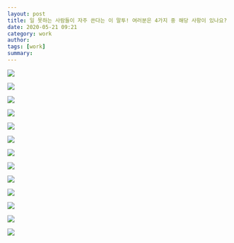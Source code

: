 ```yaml
---
layout: post
title: 일 못하는 사람들이 자주 쓴다는 이 말투! 여러분은 4가지 중 해당 사항이 있나요?
date: 2020-05-21 09:21
category: work
author: 
tags: [work]
summary: 
---
```



![](https://img1.daumcdn.net/thumb/R720x0/?fname=https%3A%2F%2Ft1.daumcdn.net%2Fliveboard%2Fgilbut%2Fabc0171ac1f741068307f1ec3e822edb.JPG)

![](https://img1.daumcdn.net/thumb/R720x0/?fname=https%3A%2F%2Ft1.daumcdn.net%2Fliveboard%2Fgilbut%2F0ccec42978ce4471b90bce027a88b1d5.JPG)

![](https://img1.daumcdn.net/thumb/R720x0/?fname=https%3A%2F%2Ft1.daumcdn.net%2Fliveboard%2Fgilbut%2Fd74b330adb804bb88216b535d1f374d1.JPG)

![](https://img1.daumcdn.net/thumb/R720x0/?fname=https%3A%2F%2Ft1.daumcdn.net%2Fliveboard%2Fgilbut%2F5edf822e769f40509d98183fd4d44b20.JPG)

![](https://img1.daumcdn.net/thumb/R720x0/?fname=https%3A%2F%2Ft1.daumcdn.net%2Fliveboard%2Fgilbut%2F20719efa5dcb4da78b3361109bc87069.JPG)

![](https://img1.daumcdn.net/thumb/R720x0/?fname=https%3A%2F%2Ft1.daumcdn.net%2Fliveboard%2Fgilbut%2Fa4572d9a9bec480e8599d9de53328272.JPG)

![](https://img1.daumcdn.net/thumb/R720x0/?fname=https%3A%2F%2Ft1.daumcdn.net%2Fliveboard%2Fgilbut%2F351dc9ce56a94ce7b46cc88c7fc49acf.JPG)

![](https://img1.daumcdn.net/thumb/R720x0/?fname=https%3A%2F%2Ft1.daumcdn.net%2Fliveboard%2Fgilbut%2Ff50e972fb49c49478d79fa177c93abc2.JPG)

![](https://img1.daumcdn.net/thumb/R720x0/?fname=https%3A%2F%2Ft1.daumcdn.net%2Fliveboard%2Fgilbut%2Fec174c3047194c40a1f4f022f896531f.JPG)

![](https://img1.daumcdn.net/thumb/R720x0/?fname=https%3A%2F%2Ft1.daumcdn.net%2Fliveboard%2Fgilbut%2F08fb96a34a5b4232816fa7263d19b7bc.JPG)

![](https://img1.daumcdn.net/thumb/R720x0/?fname=https%3A%2F%2Ft1.daumcdn.net%2Fliveboard%2Fgilbut%2Fde10cca7e03848f3bbb193b31abcb986.JPG)

![](https://img1.daumcdn.net/thumb/R720x0/?fname=https%3A%2F%2Ft1.daumcdn.net%2Fliveboard%2Fgilbut%2F6f3f56825e3b4503830c5dd9656bfafd.JPG)

[![](https://img1.daumcdn.net/thumb/R720x0/?fname=https%3A%2F%2Ft1.daumcdn.net%2Fliveboard%2Fgilbut%2F918672c78a3848949a552998e5b6b645.JPG)](http://gilbut.co/c/20051891dx)

[  
](http://gilbut.co/c/20051891dx)